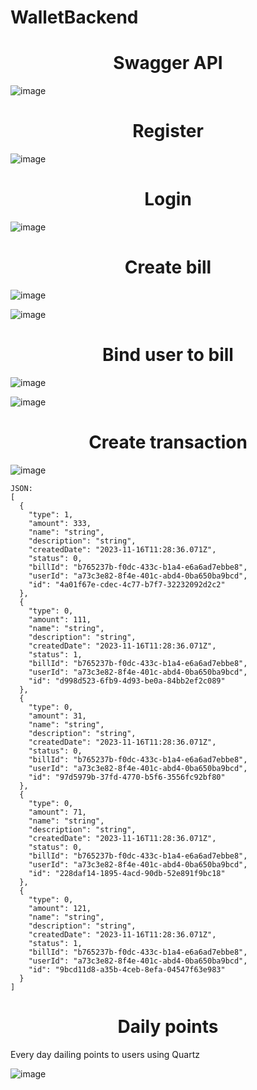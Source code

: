 # WalletBackend

<h1 align="center">Swagger API</h1>

![image](https://github.com/kelass/WalletBackend/assets/69418373/c3cb4d60-c44b-4288-815b-acaddc4a76f6)


<h1 align="center">Register</h1>

![image](https://github.com/kelass/WalletBackend/assets/69418373/ece5fdda-6ea5-43bf-853b-d4246ea4f855)

<h1 align="center">Login</h1>

![image](https://github.com/kelass/WalletBackend/assets/69418373/265f326e-f2cc-4281-8b69-e111ccd6d01d)

<h1 align="center">Create bill</h1>

![image](https://github.com/kelass/WalletBackend/assets/69418373/9de5b9de-8be1-4c88-8a3d-c4207098e8fc)

![image](https://github.com/kelass/WalletBackend/assets/69418373/81e966a1-674b-4c96-8a4e-e7262343762b)


<h1 align="center">Bind user to bill</h1>

![image](https://github.com/kelass/WalletBackend/assets/69418373/b57c26e7-5a5c-4ec9-8d37-b01116fd34de)

![image](https://github.com/kelass/WalletBackend/assets/69418373/b7c72d3e-a423-4405-8a7a-a9c8f6b60dc1)


<h1 align="center">Create transaction</h1>

![image](https://github.com/kelass/WalletBackend/assets/69418373/a52441e8-b931-4903-a44d-1cb75f0a4744)
```
JSON:
[
  {
    "type": 1,
    "amount": 333,
    "name": "string",
    "description": "string",
    "createdDate": "2023-11-16T11:28:36.071Z",
    "status": 0,
    "billId": "b765237b-f0dc-433c-b1a4-e6a6ad7ebbe8",
    "userId": "a73c3e82-8f4e-401c-abd4-0ba650ba9bcd",
    "id": "4a01f67e-cdec-4c77-b7f7-32232092d2c2"
  },
  {
    "type": 0,
    "amount": 111,
    "name": "string",
    "description": "string",
    "createdDate": "2023-11-16T11:28:36.071Z",
    "status": 1,
    "billId": "b765237b-f0dc-433c-b1a4-e6a6ad7ebbe8",
    "userId": "a73c3e82-8f4e-401c-abd4-0ba650ba9bcd",
    "id": "d998d523-6fb9-4d93-be0a-84bb2ef2c089"
  },
  {
    "type": 0,
    "amount": 31,
    "name": "string",
    "description": "string",
    "createdDate": "2023-11-16T11:28:36.071Z",
    "status": 0,
    "billId": "b765237b-f0dc-433c-b1a4-e6a6ad7ebbe8",
    "userId": "a73c3e82-8f4e-401c-abd4-0ba650ba9bcd",
    "id": "97d5979b-37fd-4770-b5f6-3556fc92bf80"
  },
  {
    "type": 0,
    "amount": 71,
    "name": "string",
    "description": "string",
    "createdDate": "2023-11-16T11:28:36.071Z",
    "status": 0,
    "billId": "b765237b-f0dc-433c-b1a4-e6a6ad7ebbe8",
    "userId": "a73c3e82-8f4e-401c-abd4-0ba650ba9bcd",
    "id": "228daf14-1895-4acd-90db-52e891f9bc18"
  },
  {
    "type": 0,
    "amount": 121,
    "name": "string",
    "description": "string",
    "createdDate": "2023-11-16T11:28:36.071Z",
    "status": 1,
    "billId": "b765237b-f0dc-433c-b1a4-e6a6ad7ebbe8",
    "userId": "a73c3e82-8f4e-401c-abd4-0ba650ba9bcd",
    "id": "9bcd11d8-a35b-4ceb-8efa-04547f63e983"
  }
]
```


<h1 align="center">Daily points</h1>
Every day dailing points to users using Quartz

![image](https://github.com/kelass/WalletBackend/assets/69418373/4880fd07-4ee7-465e-9671-04409bf7ec24)

